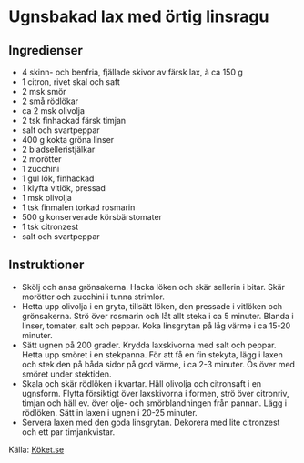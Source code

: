 # Ugnsbakad lax med örtig linsragu

## Ingredienser

* 4 skinn- och benfria, fjällade skivor av färsk lax, à ca 150 g
* 1 citron, rivet skal och saft
* 2 msk smör
* 2 små rödlökar
* ca 2 msk olivolja
* 2 tsk finhackad färsk timjan
* salt och svartpeppar
* 400 g kokta gröna linser
* 2 bladselleristjälkar
* 2 morötter
* 1 zucchini
* 1 gul lök, finhackad
* 1 klyfta vitlök, pressad
* 1 msk olivolja
* 1 tsk finmalen torkad rosmarin
* 500 g konserverade körsbärstomater
* 1 tsk citronzest
* salt och svartpeppar

## Instruktioner

* Skölj och ansa grönsakerna. Hacka löken och skär sellerin i bitar. Skär morötter och zucchini i tunna strimlor. 
* Hetta upp olivolja i en gryta, tillsätt löken, den pressade i vitlöken och grönsakerna. Strö över rosmarin och låt allt steka i ca 5 minuter. Blanda i linser, tomater, salt och peppar. Koka linsgrytan på låg värme i ca 15-20
minuter.
* Sätt ugnen på 200 grader. Krydda laxskivorna med salt och peppar. Hetta upp smöret i en stekpanna. För att få en fin stekyta, lägg i laxen och stek den på båda sidor på god värme, i ca 2-3 minuter. Ös över med smöret under stektiden.
* Skala och skär rödlöken i kvartar. Häll olivolja och citronsaft i en ugnsform. Flytta försiktigt över laxskivorna i formen, strö över citronriv, timjan och häll ev. över olje- och smörblandningen från pannan. Lägg i rödlöken. Sätt in laxen i ugnen i 20-25 minuter.
* Servera laxen med den goda linsgrytan. Dekorera med lite citronzest och ett par timjankvistar.

Källa: [Köket.se](https://www.koket.se/ugnsbakad-lax-med-ortig-linsragu)